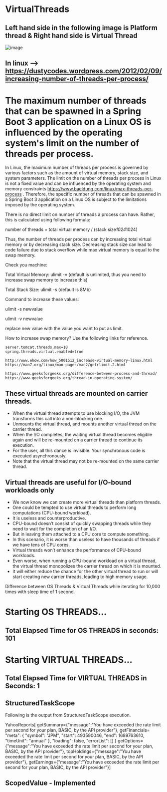 # VirtualThreads

## Left hand side in the following image is Platform thread & Right hand side is Virtual Thread

![image](https://github.com/reachkvperumal/VirtualThreads/assets/18358866/932bce8a-614b-4518-9fad-22ea39157d64)


## In linux --> https://dustycodes.wordpress.com/2012/02/09/increasing-number-of-threads-per-process/

# The maximum number of threads that can be spawned in a Spring Boot 3 application on a Linux OS is influenced by the operating system's limit on the number of threads per process. 
In Linux, the maximum number of threads per process is governed by various factors such as the amount of virtual memory, stack size, and system parameters. 
The limit on the number of threads per process in Linux is not a fixed value and can be influenced by the operating system and memory constraints
https://www.baeldung.com/linux/max-threads-per-process 
. Therefore, the specific number of threads that can be spawned in a Spring Boot 3 application on a Linux OS is subject to the limitations imposed by the operating system.

There is no direct limit on number of threads a process can have. Rather, this is calculated using following formula:

number of threads = total virtual memory / (stack size*1024*1024)

Thus, the number of threads per process can by increasing total virtual memory or by decreasing stack size. 
Decreasing stack size can lead to code failure due to stack overflow while max virtual memory is equal to the swap memory.

Check you machine:

Total Virtual Memory: ulimit -v (default is unlimited, thus you need to increase swap memory to increase this)

Total Stack Size: ulimit -s (default is 8Mb)

Command to increase these values:

ulimit -s newvalue

ulimit -v newvalue

replace new value with the value you want to put as limit.

How to increase swap memory?
Use the following links for reference.
```
server.tomcat.threads.max=10
spring.threads.virtual.enabled=true

http://www.ehow.com/how_5001512_increase-virtual-memory-linux.html
https://man7.org/linux/man-pages/man2/getrlimit.2.html

https://www.geeksforgeeks.org/difference-between-process-and-thread/
https://www.geeksforgeeks.org/thread-in-operating-system/
```
## These virtual threads are mounted on carrier threads. 
 
- When the virtual thread attempts to use blocking I/O, the JVM transforms this call into a non-blocking one. 
- Unmounts the virtual thread, and mounts another virtual thread on the carrier thread. 
- When the I/O completes, the waiting virtual thread becomes eligible again and will be re-mounted on a carrier thread to continue its execution. 
- For the user, all this dance is invisible. Your synchronous code is executed asynchronously.
- Note that the virtual thread may not be re-mounted on the same carrier thread.

## Virtual threads are useful for I/O-bound workloads only
- We now know we can create more virtual threads than platform threads.
- One could be tempted to use virtual threads to perform long computations (CPU-bound workload). 
- It is useless and counterproductive. 
- CPU-bound doesn’t consist of quickly swapping threads while they need to wait for the completion of an I/O.
- But in leaving them attached to a CPU core to compute something.
- In this scenario, it is worse than useless to have thousands of threads if we have tens of CPU cores.
- Virtual threads won’t enhance the performance of CPU-bound workloads.
- Even worse, when running a CPU-bound workload on a virtual thread, the virtual thread monopolizes the carrier thread on which it is mounted.
- It will either reduce the chance for the other virtual thread to run or will start creating new carrier threads, leading to high memory usage.

Difference between OS Threads & Virtual Threads while iterating for 10,000 times with sleep time of 1 second.

# Starting OS THREADS...
## Total Elapsed Time for OS THREADS in seconds: 101

# Starting VIRTUAL THREADS...
## Total Elapsed Time for VIRTUAL THREADS in Seconds: 1

## StructuredTaskScope
Following is the output from StructuredTaskScope execution.

YahooReports[
getSummary={"message":"You have exceeded the rate limit per second for your plan, BASIC, by the API provider"}, 
getFinancials= "meta": {
"symbol": "JPM",
"start": 493590046,
"end": 1699763610,
"timeUnit": "annual"
},
"loading": false,
"errorList": [] 
}
getOptions={"message":"You have exceeded the rate limit per second for your plan, BASIC, by the API provider"}, 
topHoldings={"message":"You have exceeded the rate limit per second for your plan, BASIC, by the API provider"}, 
getEarnings={"message":"You have exceeded the rate limit per second for your plan, BASIC, by the API provider"}]

## ScopedValue - Implemented

